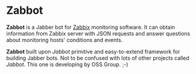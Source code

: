 # Zabbot

**Zabbot** is a Jabber bot for [Zabbix](https://www.zabbix.com/) monitoring software. It can obtain information from Zabbix server with JSON requests and answer questions about monitoring hosts' conditions and events.

**Zabbot** built upon *Jabbot* primitive and easy-to-extend framework for building Jabber bots.
Not to be confused with lots of other projects called *Jabbot*. This one is developing by OSS Group. ;-)
